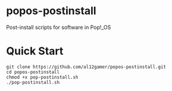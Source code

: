 # popos-postinstall
Post-install scripts for software in Pop!_OS

# Quick Start
```
git clone https://github.com/al12gamer/popos-postinstall.git
cd popos-postinstall
chmod +x pop-postinstall.sh
./pop-postinstall.sh
```
